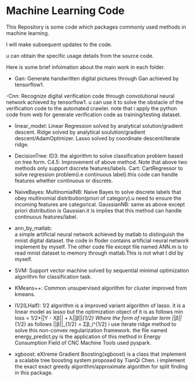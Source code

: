 # Machine Learning Code

This Repository is some code which packages commonly used methods in machine learning.

I will make subsequent updates to the code.

u can obtain the specific usage details from the source code.

Here is some brief infoimation about the main work in each folder.

- Gan:
    Generate handwritten digital pictures through Gan achieved by tensorflow1.

-Cnn:
    Recognize digital verification code through convolutional neural network achieved by tensorflow1.
    u can use it to solve the obstacle of the verification code to the automated crawler.
    note that i apply the python code from web for generate verification code as training/testing dataset.
  
- linear_model:
    Linear Regression solved by analytical solution/gradient descent.
    Ridge solved by analytical soulution/gradient descent/AdamOptimizer.
    Lasso solved by coordinate descent/iterate ridge.

- DecisionTree:
    ID3: the algorithm to solve classification problem based on tree form.
    C4.5: Improvement of above method.
    Note that above two methods only support discrete features/labels.
    Cart: CartRegressor to solve regression problem(i.e continuous label).this code can handle features whether continuous or discrete.
  
- NaiveBayes:
    MultinomialNB: Naive Bayes to solve discrete labels that obey multinomial distribution(priori of category).u need to ensure the incoming features are categorical.
    GaussianNB: same as above except priori distribution is Gaussian.it is implies that this method can handle continuous features/label.

- ann_by_matlab:  
    a simple artificial neural network achieved by matlab to distinguish the mnist digital dataset.
    the code in floder contains artificial neural network implement by myself.
    The other code file except file named ANN.m is to read mnist dataset to memory through matlab.This is not what I did by myself.

- SVM: 
    Support vector machine solved by sequential minimal optimization algorithm for classification task.

- KMeans++: 
    Common unsupervised algorithm for cluster improved from kmeans.
  
- l1/2(LHalf):
    1/2 algorithm is a improved variant algorithm of lasso.
        it is a linear model as lasso but the optimization object of it is as follows
                    min loss = 1/2*||Y - Xβ|| + λ||β||_{1/2}
        Where the form of regular term ||β||_{1/2} as follows
                    ||β||_{1/2} = Σβ_i^{1/2}
    i use iterate ridge method to solve this non-convex regularization framework.
    the file named energy_predict.py is the application of this method in Energy Consumption Field of CNC Machine Tools used pyspark.

- xgboost:
    eXtreme Gradient Boosting(xgboost) is a class that implement a scalable tree boosting system proposed by TianQi Chen.
    i implement the exact exact greedy algorithm/approximate algorithm for split finding in this package.
    
 
